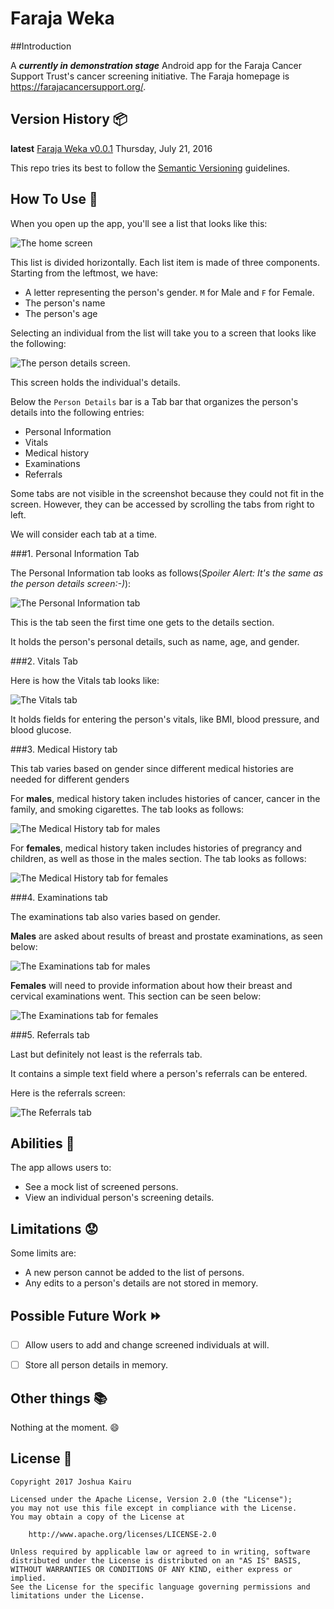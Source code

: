 # Faraja Weka

##Introduction

A ***currently in demonstration stage*** Android app for the Faraja Cancer Support Trust's cancer screening initiative. The Faraja homepage is https://farajacancersupport.org/. 

## Version History :package:

**latest** 	[Faraja Weka v0.0.1](https://github.com/joshua-kairu/xml-test/releases/download/v1.0/hearty-v1.0.0.apk) 	Thursday, July 21, 2016

This repo tries its best to follow the [Semantic Versioning](http://semver.org/) guidelines.

## How To Use :wrench:

When you open up the app, you'll see a list that looks like this:

![The home screen](screen-shots/home-screen-2017-01-19-234024.png) 

This list is divided horizontally. Each list item is made of three components. Starting from the leftmost, we have:

* A letter representing the person's gender. `M` for Male and `F` for Female.
* The person's name
* The person's age

Selecting an individual from the list will take you to a screen that looks like the following:

![The person details screen.](screen-shots/person-details-personal-info-screen-2017-01-23-165151.png) 

This screen holds the individual's details. 

Below the `Person Details` bar is a Tab bar that organizes the person's details into the following entries:

* Personal Information
* Vitals
* Medical history
* Examinations
* Referrals

Some tabs are not visible in the screenshot because they could not fit in the screen. However, they can be accessed by scrolling the tabs from right to left.

We will consider each tab at a time.

###1. Personal Information Tab

The Personal Information tab looks as follows(*Spoiler Alert: It's the same as the person details screen:-)*):

![The Personal Information tab](screen-shots/person-details-personal-info-screen-2017-01-23-165151.png) 

This is the tab seen the first time one gets to the details section.

It holds the person's personal details, such as name, age, and gender.

###2. Vitals Tab

Here is how the Vitals tab looks like:

![The Vitals tab](screen-shots/person-details-vitals-2017-01-23-165227.png) 

It holds fields for entering the person's vitals, like BMI, blood pressure, and blood glucose.

###3. Medical History tab

This tab varies based on gender since different medical histories are needed for different genders

For **males**, medical history taken includes histories of cancer, cancer in the family, and smoking cigarettes. The tab looks as follows:

![The Medical History tab for males](screen-records/person-details-male-medical-history-2017-01-23-165426.gif) 

For **females**, medical history taken includes histories of pregrancy and children, as well as those in the males section. The tab looks as follows:

![The Medical History tab for females](screen-records/person-details-female-medical-history-2017-01-23-165258.gif) 

###4. Examinations tab

The examinations tab also varies based on gender.

**Males** are asked about results of breast and prostate examinations, as seen below:

![The Examinations tab for males](screen-records/person-details-male-examinations-2017-01-23-165426.gif) 

**Females** will need to provide information about how their breast and cervical examinations went. This section can be seen below:

![The Examinations tab for females](screen-records/person-details-female-examinations-2017-01-23-165426.gif) 

###5. Referrals tab

Last but definitely not least is the referrals tab. 

It contains a simple text field where a person's referrals can be entered.

Here is the referrals screen:

![The Referrals tab](screen-shots/person-details-referrals-2017-01-23-165526.png) 

## Abilities :muscle:

The app allows users to:
* See a mock list of screened persons.
* View an individual person's screening details.

## Limitations :worried:

Some limits are:
* A new person cannot be added to the list of persons.
* Any edits to a person's details are not stored in memory.

## Possible Future Work :fast_forward:

- [ ] Allow users to add and change screened individuals at will.

- [ ] Store all person details in memory.

## Other things :books:

Nothing at the moment. :smile:

## License :lock_with_ink_pen:

```
Copyright 2017 Joshua Kairu

Licensed under the Apache License, Version 2.0 (the "License");
you may not use this file except in compliance with the License.
You may obtain a copy of the License at

    http://www.apache.org/licenses/LICENSE-2.0

Unless required by applicable law or agreed to in writing, software
distributed under the License is distributed on an "AS IS" BASIS,
WITHOUT WARRANTIES OR CONDITIONS OF ANY KIND, either express or implied.
See the License for the specific language governing permissions and
limitations under the License.
```